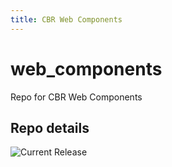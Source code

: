 ```yaml
---
title: CBR Web Components
---
```


# web_components
Repo for CBR Web Components


## Repo details

![Current Release](https://img.shields.io/badge/release-v0.5.4-blue)

